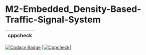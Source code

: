 # M2-Embedded_Density-Based-Traffic-Signal-System

|cppcheck|
|---|
[![Codacy Badge](https://api.codacy.com/project/badge/Grade/92927698acde431f8f67118d20ef53eb)](https://app.codacy.com/gh/SATHIZ13/M2-Embedded_Density-Based-Traffic-Signal-System?utm_source=github.com&utm_medium=referral&utm_content=SATHIZ13/M2-Embedded_Density-Based-Traffic-Signal-System&utm_campaign=Badge_Grade_Settings)
|[![Cppcheck](https://github.com/SATHIZ13/M2-Embedded_Density-Based-Traffic-Signal-System/actions/workflows/cppcheck.yml/badge.svg)](https://github.com/SATHIZ13/M2-Embedded_Density-Based-Traffic-Signal-System/actions/workflows/cppcheck.yml)|
